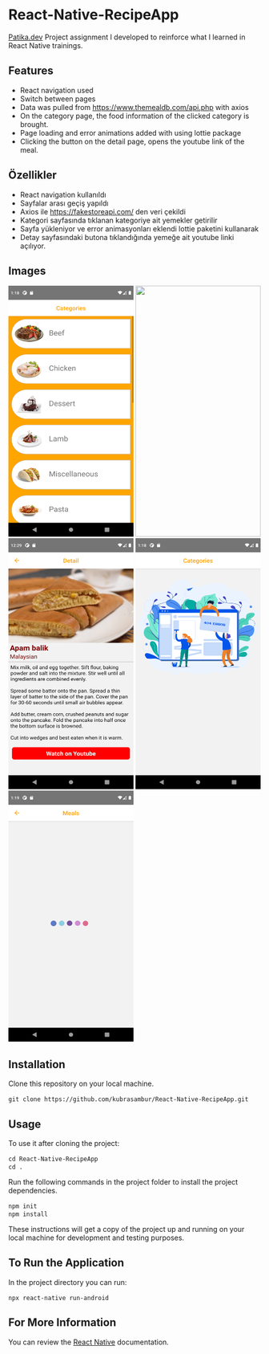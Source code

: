 # React-Native-RecipeApp

[Patika.dev](https://app.patika.dev/) Project assignment I developed to reinforce what I learned in React Native trainings.

## Features
- React navigation used
- Switch between pages
- Data was pulled from https://www.themealdb.com/api.php with axios
- On the category page, the food information of the clicked category is brought.
- Page loading and error animations added with using lottie package
- Clicking the button on the detail page, opens the youtube link of the meal.

## Özellikler
- React navigation kullanıldı
- Sayfalar arası geçiş yapıldı
- Axios ile  https://fakestoreapi.com/ den veri çekildi
- Kategori sayfasında tıklanan kategoriye ait yemekler getirilir
- Sayfa yükleniyor ve error animasyonları eklendi lottie paketini kullanarak
- Detay sayfasındaki butona tıklandığında yemeğe ait youtube linki açılıyor.

## Images
<img src="./img/Screenshot_1647609497.png" height="500" width="250"><img/>
<img src="./img/Screenshot_1647606534.png" height="500" width="250"><img/>
<img src="./img/Screenshot_1647606548.png" height="500" width="250"><img/>
<img src="./img/Screenshot_1647609482.png" height="500" width="250"><img/>
<img src="./img/Screenshot_1647609547.png" height="500" width="250"><img/>


## Installation
Clone this repository on your local machine.

```
git clone https://github.com/kubrasambur/React-Native-RecipeApp.git
```

## Usage
To use it after cloning the project:
```
cd React-Native-RecipeApp
cd .
```
Run the following commands in the project folder to install the project dependencies.

```
npm init
npm install
```
These instructions will get a copy of the project up and running on your local machine for development and testing purposes.

## To Run the Application
In the project directory you can run:

```
npx react-native run-android
```
## For More Information
You can review the [React Native](https://reactnative.dev/) documentation. 

